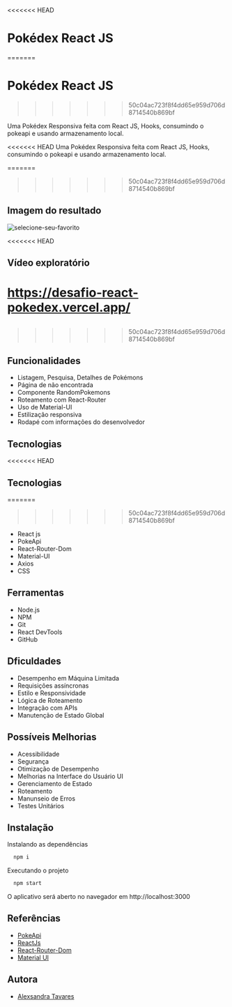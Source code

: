 
<<<<<<< HEAD
# Pokédex React JS
=======
# Pokédex React JS 
>>>>>>> 50c04ac723f8f4dd65e959d706d8714540b869bf

Uma Pokédex Responsiva feita com React JS, Hooks, consumindo o pokeapi e usando armazenamento local.

<<<<<<< HEAD
Uma Pokédex Responsiva feita com React JS, Hooks, consumindo o pokeapi e usando armazenamento local.

=======
>>>>>>> 50c04ac723f8f4dd65e959d706d8714540b869bf

## Imagem do resultado

![selecione-seu-favorito](https://github.com/alexsabrasil/React-Pokedex/assets/113733583/1dcc1d09-321e-49c5-9936-31f0472f1a3e)

<<<<<<< HEAD
## Vídeo exploratório

https://desafio-react-pokedex.vercel.app/
=======
## 
>>>>>>> 50c04ac723f8f4dd65e959d706d8714540b869bf


## Funcionalidades

- Listagem, Pesquisa, Detalhes de Pokémons
- Página de não encontrada
- Componente RandomPokemons
- Roteamento com React-Router
- Uso de Material-UI
- Estilização responsiva
- Rodapé com informações do desenvolvedor

## Tecnologias

<<<<<<< HEAD
## Tecnologias

=======
>>>>>>> 50c04ac723f8f4dd65e959d706d8714540b869bf
- React js
- PokeApi
- React-Router-Dom
- Material-UI
- Axios
- CSS

## Ferramentas

- Node.js
- NPM
- Git
- React DevTools
- GitHub

## Dficuldades

- Desempenho em Máquina Limitada
- Requisições assíncronas
- Estilo e Responsividade
- Lógica de Roteamento
- Integração com APIs
- Manutenção de Estado Global

## Possíveis Melhorias

- Acessibilidade
- Segurança
- Otimização de Desempenho
- Melhorias na Interface do Usuário UI
- Gerenciamento de Estado
- Roteamento
- Manunseio de Erros
- Testes Unitários

## Instalação

Instalando as dependências
```bash
  npm i
```
Executando o projeto
```bash
  npm start
```
O aplicativo será aberto no navegador em http://localhost:3000

## Referências

 - [PokeApi](https://pokeapi.co/)
 - [ReactJs](https://pt-br.reactjs.org/)
 - [React-Router-Dom](https://reactrouter.com/)
 - [Material UI](https://mui.com/pt/)


## Autora

- [Alexsandra Tavares](https://github.com/alexsabrasil/)



